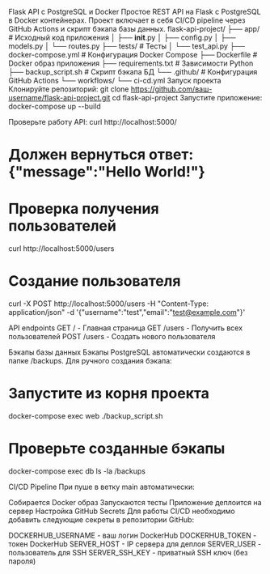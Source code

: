 Flask API с PostgreSQL и Docker
Простое REST API на Flask с PostgreSQL в Docker контейнерах. Проект включает в себя CI/CD pipeline через GitHub Actions и скрипт бэкапа базы данных.
flask-api-project/
├── app/                # Исходный код приложения
│   ├── __init__.py
│   ├── config.py
│   ├── models.py
│   └── routes.py
├── tests/              # Тесты
│   └── test_api.py
├── docker-compose.yml  # Конфигурация Docker Compose
├── Dockerfile          # Docker образ приложения
├── requirements.txt    # Зависимости Python
├── backup_script.sh    # Скрипт бэкапа БД
└── .github/            # Конфигурация GitHub Actions
    └── workflows/
        └── ci-cd.yml
Запуск проекта
Клонируйте репозиторий: git clone https://github.com/ваш-username/flask-api-project.git
cd flask-api-project
Запустите приложение:
docker-compose up --build

Проверьте работу API:
curl http://localhost:5000/
# Должен вернуться ответ: {"message":"Hello World!"}

# Проверка получения пользователей
curl http://localhost:5000/users

# Создание пользователя
curl -X POST http://localhost:5000/users -H "Content-Type: application/json" -d '{"username":"test","email":"test@example.com"}'

API endpoints
GET / - Главная страница
GET /users - Получить всех пользователей
POST /users - Создать нового пользователя

Бэкапы базы данных
Бэкапы PostgreSQL автоматически создаются в папке /backups. Для ручного создания бэкапа:
# Запустите из корня проекта
docker-compose exec web ./backup_script.sh

# Проверьте созданные бэкапы
docker-compose exec db ls -la /backups

CI/CD Pipeline
При пуше в ветку main автоматически:

Собирается Docker образ
Запускаются тесты
Приложение деплоится на сервер
Настройка GitHub Secrets
Для работы CI/CD необходимо добавить следующие секреты в репозитории GitHub:

DOCKERHUB_USERNAME - ваш логин DockerHub
DOCKERHUB_TOKEN - токен DockerHub
SERVER_HOST - IP сервера для деплоя
SERVER_USER - пользователь для SSH
SERVER_SSH_KEY - приватный SSH ключ (без пароля)













